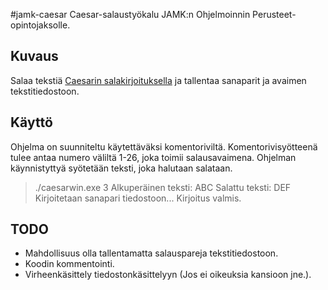 #jamk-caesar
Caesar-salaustyökalu JAMK:n Ohjelmoinnin Perusteet-opintojaksolle.
## Kuvaus
Salaa tekstiä [Caesarin salakirjoituksella](https://fi.wikipedia.org/wiki/Caesarin_salakirjoitus) ja tallentaa sanaparit ja avaimen tekstitiedostoon.
## Käyttö
Ohjelma on suunniteltu käytettäväksi komentoriviltä. Komentorivisyötteenä tulee antaa numero väliltä 1-26, joka toimii salausavaimena. Ohjelman käynnistyttyä syötetään teksti, joka halutaan salataan.
>./caesarwin.exe 3
Alkuperäinen teksti: ABC
Salattu teksti: DEF
Kirjoitetaan sanapari tiedostoon...
Kirjoitus valmis.
## TODO
* Mahdollisuus olla tallentamatta salauspareja tekstitiedostoon.
* Koodin kommentointi.
* Virheenkäsittely tiedostonkäsittelyyn (Jos ei oikeuksia kansioon jne.).

